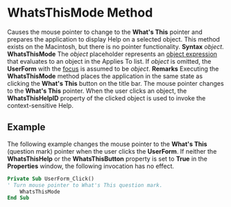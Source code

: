 
# WhatsThisMode Method



Causes the mouse pointer to change to the  **What's This** pointer and prepares the application to display Help on a selected object. This method exists on the Macintosh, but there is no pointer functionality.
 **Syntax**
 _object_. **WhatsThisMode**
The  _object_ placeholder represents an [object expression](b8bdf64f-5920-1ae9-16d0-b26d09524a30.md) that evaluates to an object in the Applies To list. If _object_ is omitted, the **UserForm** with the [focus](b8bdf64f-5920-1ae9-16d0-b26d09524a30.md) is assumed to be _object_.
 **Remarks**
Executing the  **WhatsThisMode** method places the application in the same state as clicking the **What's This** button on the title bar. The mouse pointer changes to the **What's This** pointer. When the user clicks an object, the **WhatsThisHelpID** property of the clicked object is used to invoke the context-sensitive Help.

## Example

The following example changes the mouse pointer to the  **What's This** (question mark) pointer when the user clicks the **UserForm**. If neither the  **WhatsThisHelp** or the **WhatsThisButton** property is set to **True** in the **Properties** window, the following invocation has no effect.


```vb
Private Sub UserForm_Click()
' Turn mouse pointer to What's This question mark.
    WhatsThisMode
End Sub

```

